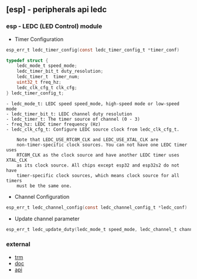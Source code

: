 ## [esp] - peripherals api ledc

### esp - LEDC (LED Control) module

* Timer Configuration
```c
esp_err_t ledc_timer_config(const ledc_timer_config_t *timer_conf)

```

```c
typedef struct {
    ledc_mode_t speed_mode;
    ledc_timer_bit_t duty_resolution;
    ledc_timer_t  timer_num;
    uint32_t freq_hz;
    ledc_clk_cfg_t clk_cfg;
} ledc_timer_config_t;

```
    - ledc_mode_t: LEDC speed speed_mode, high-speed mode or low-speed mode
    - ledc_timer_bit_t: LEDC channel duty resolution
    - ledc_timer_t: The timer source of channel (0 - 3)
    - freq_hz: LEDC timer frequency (Hz)
    - ledc_clk_cfg_t: Configure LEDC source clock from ledc_clk_cfg_t.

        Note that LEDC_USE_RTC8M_CLK and LEDC_USE_XTAL_CLK are
        non-timer-specific clock sources. You can not have one LEDC timer uses
        RTC8M_CLK as the clock source and have another LEDC timer uses XTAL_CLK
        as its clock source. All chips except esp32 and esp32s2 do not have
        timer-specific clock sources, which means clock source for all timers
        must be the same one.


* Channel Configuration
```c
esp_err_t ledc_channel_config(const ledc_channel_config_t *ledc_conf)
```

* Update channel parameter
```c
esp_err_t ledc_update_duty(ledc_mode_t speed_mode, ledc_channel_t channel)
```


### external
* [trm](https://www.espressif.com/sites/default/files/documentation/esp32_technical_reference_manual_en.pdf#ledpwm)
* [doc](https://docs.espressif.com/projects/esp-idf/en/latest/esp32/api-reference/peripherals/ledc.html)
* [api](https://docs.espressif.com/projects/esp-idf/en/latest/esp32/api-reference/peripherals/i2c.html#api-reference)